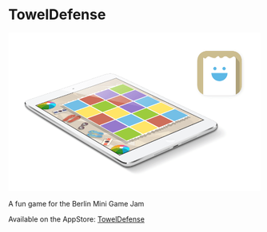 TowelDefense
============

![Towel Defense Mockup](https://raw.githubusercontent.com/plaetzchen/TowelDefense/master/towel-defense-preview.png)

A fun game for the Berlin Mini Game Jam


Available on the AppStore: [TowelDefense](https://itunes.apple.com/app/toweldefense/id887969465)
